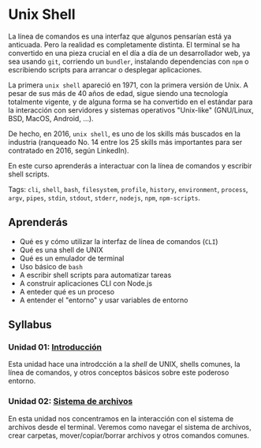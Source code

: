# Unix Shell

<!--
* Qué es? (un programa, interfaz - i/o - de texto, terminal + shell)
* Como instalo un terminal o emulador de terminal en mi computadora?
* Como abro el terminal en mi computadora?
* Primeros comandos: `echo`, `date`, `whoami`
* Sistema de archivos (`pwd`, `ls`, `mkdir`, `cd`, `touch`, ...)
* Usuarios y permisos (`HOME`, `whoami`, `su`, `sudo`, `users`, `groups`,
  `chown`, `chmod`)
* Entorno: `PATH`, `env`, `EDITOR`, `SHELL`, `.bashrc`, `.profile`, ...
* Ejecutables y procesos: `argv`, `pid`, `jobs`, `fg`, `bg`, `kill`, `ps`, ...
* Pipes y redirecciones: `|`, `>`, `>>`, `stdin`, `stdout`, `stderr`, `tee`, ...
* Scripting: variables, condicionales, bucles, ...
* Configuración / personalización: `.bashrc`, `.profile`, ...
-->

La línea de comandos es una interfaz que algunos pensarían está ya anticuada.
Pero la realidad es completamente distinta. El terminal se ha convertido en una
pieza crucial en el día a día de un desarrollador web, ya sea usando `git`,
corriendo un `bundler`, instalando dependencias con `npm` o escribiendo scripts
para arrancar o desplegar aplicaciones.

La primera `unix shell` apareció en 1971, con la primera versión de Unix. A
pesar de sus más de 40 años de edad, sigue siendo una tecnología totalmente
vigente, y de alguna forma se ha convertido en el estándar para la interacción
con servidores y sistemas operativos "Unix-like" (GNU/Linux, BSD, MacOS,
Android, ...).

De hecho, en 2016, `unix shell`, es uno de los skills más buscados en la
industria (ranqueado No. 14 entre los 25 skills más importantes para ser
contratado en 2016, según LinkedIn).

En este curso aprenderás a interactuar con la línea de comandos y escribir shell
scripts.

Tags: `cli`, `shell`, `bash`, `filesystem`, `profile`, `history`, `environment`,
`process`, `argv`, `pipes`, `stdin`, `stdout`, `stderr`, `nodejs`, `npm`,
`npm-scripts`.

## Aprenderás

* Qué es y cómo utilizar la interfaz de línea de comandos (`CLI`)
* Qué es una shell de UNIX
* Qué es un emulador de terminal
* Uso básico de `bash`
* A escribir shell scripts para automatizar tareas
* A construir aplicaciones CLI con Node.js
* A enteder qué es un proceso
* A entender el "entorno" y usar variables de entorno

## Syllabus

### Unidad 01: [Introducción](01-intro)

Esta unidad hace una introdcción a la _shell_ de UNIX, shells comunes, la línea
de comandos, y otros conceptos básicos sobre este poderoso entorno.

### Unidad 02: [Sistema de archivos](02-filesystem)

En esta unidad nos concentramos en la interacción con el sistema de archivos
desde el terminal. Veremos como navegar el sistema de archivos, crear carpetas,
mover/copiar/borrar archivos y otros comandos comunes.

<!--
### Unidad 03: [Entorno / Envirnoment](03-environment)

...

### Unidad 04: [Procesos](04-process)

...

### Unidad 05: [Scripts](05-scripts)

...
-->
